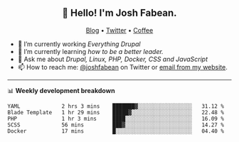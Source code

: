 <h2 align="center">👋 Hello! I'm Josh Fabean.</h2>
<p align="center">
  <a href="https://joshfabean.com">Blog</a> •
  <a href="https://twitter.com/fabean">Twitter</a> •
  <a href="https://www.buymeacoffee.com/LSxne6Yr4">Coffee</a>
</p>

- 🔭 I’m currently working *Everything Drupal*
- 🌱 I’m currently learning *how to be a better leader.*
- 💬 Ask me about *Drupal, Linux, PHP, Docker, CSS and JavaScript*
- 📫 How to reach me: [@joshfabean](https://twitter.com/joshfabean) on Twitter or [email from my website](https://joshfabean.com).

-------

📊 **Weekly development breakdown**
<!--START_SECTION:waka-->
```text
YAML             2 hrs 3 mins    ███████▓░░░░░░░░░░░░░░░░░   31.12 % 
Blade Template   1 hr 29 mins    █████▓░░░░░░░░░░░░░░░░░░░   22.48 % 
PHP              1 hr 3 mins     ████░░░░░░░░░░░░░░░░░░░░░   16.09 % 
SCSS             56 mins         ███▓░░░░░░░░░░░░░░░░░░░░░   14.27 % 
Docker           17 mins         █░░░░░░░░░░░░░░░░░░░░░░░░   04.40 % 
```
<!--END_SECTION:waka-->

<!--
**fabean/fabean** is a ✨ _special_ ✨ repository because its `README.md` (this file) appears on your GitHub profile.

Here are some ideas to get you started:

- 🔭 I’m currently working on ...
- 🌱 I’m currently learning ...
- 👯 I’m looking to collaborate on ...
- 🤔 I’m looking for help with ...
- 💬 Ask me about ...
- 📫 How to reach me: ...
- 😄 Pronouns: ...
- ⚡ Fun fact: ...
-->
